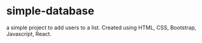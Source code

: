# simple-database
a simple project to add users to a list.
Created using HTML, CSS, Bootstrap, Javascript, React.
